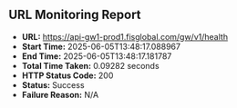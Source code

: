 ## URL Monitoring Report

- **URL:** https://api-gw1-prod1.fisglobal.com/gw/v1/health
- **Start Time:** 2025-06-05T13:48:17.088967
- **End Time:** 2025-06-05T13:48:17.181787
- **Total Time Taken:** 0.09282 seconds
- **HTTP Status Code:** 200
- **Status:** Success
- **Failure Reason:** N/A
